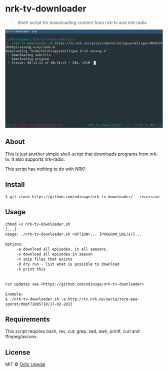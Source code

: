 # nrk-tv-downloader
> Shell-script for downloading content from nrk-tv and nrk-radio

![Terminal with nrk-tv-downloader](screenshot.png)

## About

This is just another simple shell-script that downloads programs from nrk-tv. It also supports nrk-radio.

This script has nothing to do with NRK!


## Install
    $ git clone https://github.com/odinuge/nrk-tv-downloader/ --recursive


## Usage


    chmod +x nrk-tv-downloader.sh
    [...]
    Usage: ./nrk-tv-downloader.sh <OPTION>... [PROGRAM_URL(s)]...

    Options:
         -a download all episodes, in all seasons.
         -s download all episodes in season
         -n skip files that exists
         -d dry run - list what is possible to download
         -h print this


    For updates see <https://github.com/odinuge/nrk-tv-downloader>

    Example:
    $ ./nrk-tv-downloader.sh -a http://tv.nrk.no/serie/tore-paa-sporet/dmpf71005710/17-02-2013

## Requirements
This script requires bash, rev, cut, grep, sed, awk, printf, curl and ffmpeg/avconv.

## License
MIT © [Odin Ugedal](https://ugedal.com)
